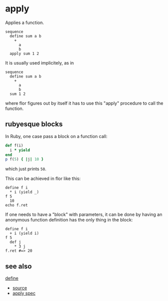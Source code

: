 
# apply

Applies a function.

```
sequence
  define sum a b
    +
      a
      b
  apply sum 1 2
```

It is usually used implicitely, as in
```
sequence
  define sum a b
    +
      a
      b
  sum 1 2
```
where flor figures out by itself it has to use this "apply" procedure
to call the function.

## rubyesque blocks

In Ruby, one case pass a block on a function call:
```ruby
def f(i)
  i * yield
end
p f(5) { |j| 10 }
```
which just prints `50`.

This can be achieved in flor like this:
```
define f i
  * i (yield _)
f 5
  10
echo f.ret
```

If one needs to have a "block" with parameters, it can be done by having
an anonymous function definition has the only thing in the block:
```
define f i
  + i (yield i)
f 5
  def j
    * 3 j
f.ret #=> 20
```

## see also

[define](define.md)


* [source](https://github.com/floraison/flor/tree/master/lib/flor/pcore/apply.rb)
* [apply spec](https://github.com/floraison/flor/tree/master/spec/pcore/apply_spec.rb)

